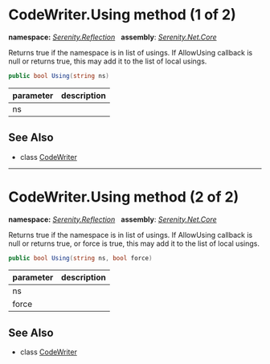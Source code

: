 # CodeWriter.Using method (1 of 2)
**namespace:** *[Serenity.Reflection](../../README.md#serenity.reflection-namespace)*   **assembly**: *[Serenity.Net.Core](../../README.md)*

Returns true if the namespace is in list of usings. If AllowUsing callback is null or returns true, this may add it to the list of local usings.

```csharp
public bool Using(string ns)
```

| parameter | description |
| --- | --- |
| ns |  |

## See Also

* class [CodeWriter](../CodeWriter.md)

---

# CodeWriter.Using method (2 of 2)
**namespace:** *[Serenity.Reflection](../../README.md#serenity.reflection-namespace)*   **assembly**: *[Serenity.Net.Core](../../README.md)*

Returns true if the namespace is in list of usings. If AllowUsing callback is null or returns true, or force is true, this may add it to the list of local usings.

```csharp
public bool Using(string ns, bool force)
```

| parameter | description |
| --- | --- |
| ns |  |
| force |  |

## See Also

* class [CodeWriter](../CodeWriter.md)